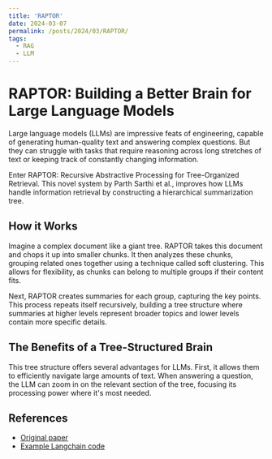 ```yaml
---
title: 'RAPTOR'
date: 2024-03-07
permalink: /posts/2024/03/RAPTOR/
tags:
  - RAG
  - LLM
---
```


RAPTOR: Building a Better Brain for Large Language Models
======
Large language models (LLMs) are impressive feats of engineering, capable of generating human-quality text and answering complex questions. But they can struggle with tasks that require reasoning across long stretches of text or keeping track of constantly changing information.

Enter RAPTOR: Recursive Abstractive Processing for Tree-Organized Retrieval. This novel system by Parth Sarthi et al., improves how LLMs handle information retrieval by constructing a hierarchical summarization tree.

How it Works
------
Imagine a complex document like a giant tree. RAPTOR takes this document and chops it up into smaller chunks. It then analyzes these chunks, grouping related ones together using a technique called soft clustering. This allows for flexibility, as chunks can belong to multiple groups if their content fits.

Next, RAPTOR creates summaries for each group, capturing the key points. This process repeats itself recursively, building a tree structure where summaries at higher levels represent broader topics and lower levels contain more specific details.

The Benefits of a Tree-Structured Brain
------
This tree structure offers several advantages for LLMs. First, it allows them to efficiently navigate large amounts of text. When answering a question, the LLM can zoom in on the relevant section of the tree, focusing its processing power where it's most needed.

References
------
* [Original paper](https://arxiv.org/html/2401.18059v1)
* [Example Langchain code](https://github.com/langchain-ai/langchain/blob/master/cookbook/RAPTOR.ipynb)

